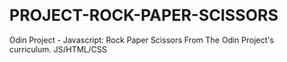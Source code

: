 # PROJECT-ROCK-PAPER-SCISSORS
Odin Project - Javascript: Rock Paper Scissors From The Odin Project's curriculum.
JS/HTML/CSS
